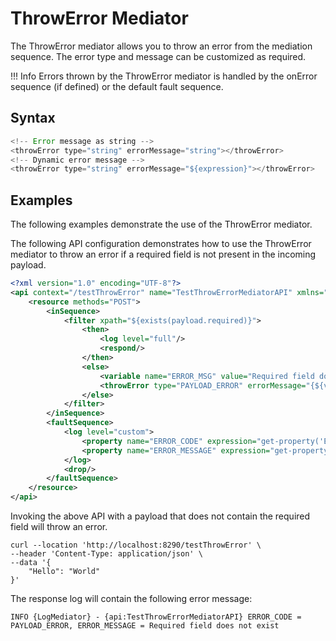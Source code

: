 # ThrowError Mediator

The ThrowError mediator allows you to throw an error from the mediation sequence. The error type and message can be customized as required.

!!! Info 
    Errors thrown by the ThrowError mediator is handled by the onError sequence (if defined) or the default fault sequence.

## Syntax

``` java
<!-- Error message as string -->
<throwError type="string" errorMessage="string"></throwError>
<!-- Dynamic error message -->
<throwError type="string" errorMessage="${expression}"></throwError>
```

## Examples

The following examples demonstrate the use of the ThrowError mediator.


The following API configuration demonstrates how to use the ThrowError mediator to throw an error if a required field is not present in the incoming payload.

``` xml
<?xml version="1.0" encoding="UTF-8"?>
<api context="/testThrowError" name="TestThrowErrorMediatorAPI" xmlns="http://ws.apache.org/ns/synapse">
    <resource methods="POST">
        <inSequence>
            <filter xpath="${exists(payload.required)}">
                <then>
                    <log level="full"/>
                    <respond/>
                </then>
                <else>
                    <variable name="ERROR_MSG" value="Required field does not exist"/>
                    <throwError type="PAYLOAD_ERROR" errorMessage="{${vars.ERROR_MSG}}"/>
                </else>
            </filter>
        </inSequence>
        <faultSequence>
            <log level="custom">
                <property name="ERROR_CODE" expression="get-property('ERROR_CODE')"/>
                <property name="ERROR_MESSAGE" expression="get-property('ERROR_MESSAGE')"/>
            </log>
            <drop/>
        </faultSequence>
    </resource>
</api>
```

Invoking the above API with a payload that does not contain the required field will throw an error.
```
curl --location 'http://localhost:8290/testThrowError' \
--header 'Content-Type: application/json' \
--data '{
    "Hello": "World"
}'
```

The response log will contain the following error message:
```
INFO {LogMediator} - {api:TestThrowErrorMediatorAPI} ERROR_CODE = PAYLOAD_ERROR, ERROR_MESSAGE = Required field does not exist
```
